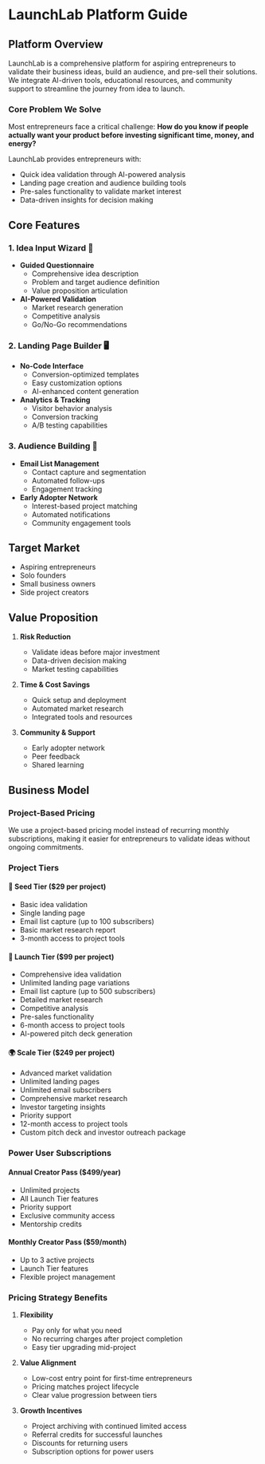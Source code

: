 # LaunchLab Platform Guide

## Platform Overview

LaunchLab is a comprehensive platform for aspiring entrepreneurs to validate their business ideas, build an audience, and pre-sell their solutions. We integrate AI-driven tools, educational resources, and community support to streamline the journey from idea to launch.

### Core Problem We Solve

Most entrepreneurs face a critical challenge: **How do you know if people actually want your product before investing significant time, money, and energy?**

LaunchLab provides entrepreneurs with:

- Quick idea validation through AI-powered analysis
- Landing page creation and audience building tools
- Pre-sales functionality to validate market interest
- Data-driven insights for decision making

## Core Features

### 1. Idea Input Wizard 🧭

- **Guided Questionnaire**
  - Comprehensive idea description
  - Problem and target audience definition
  - Value proposition articulation
- **AI-Powered Validation**
  - Market research generation
  - Competitive analysis
  - Go/No-Go recommendations

### 2. Landing Page Builder 🖥️

- **No-Code Interface**
  - Conversion-optimized templates
  - Easy customization options
  - AI-enhanced content generation
- **Analytics & Tracking**
  - Visitor behavior analysis
  - Conversion tracking
  - A/B testing capabilities

### 3. Audience Building 📧

- **Email List Management**
  - Contact capture and segmentation
  - Automated follow-ups
  - Engagement tracking
- **Early Adopter Network**
  - Interest-based project matching
  - Automated notifications
  - Community engagement tools

## Target Market

- Aspiring entrepreneurs
- Solo founders
- Small business owners
- Side project creators

## Value Proposition

1. **Risk Reduction**

   - Validate ideas before major investment
   - Data-driven decision making
   - Market testing capabilities

2. **Time & Cost Savings**

   - Quick setup and deployment
   - Automated market research
   - Integrated tools and resources

3. **Community & Support**
   - Early adopter network
   - Peer feedback
   - Shared learning

## Business Model

### Project-Based Pricing

We use a project-based pricing model instead of recurring monthly subscriptions, making it easier for entrepreneurs to validate ideas without ongoing commitments.

### Project Tiers

#### 🌱 Seed Tier ($29 per project)

- Basic idea validation
- Single landing page
- Email list capture (up to 100 subscribers)
- Basic market research report
- 3-month access to project tools

#### 🚀 Launch Tier ($99 per project)

- Comprehensive idea validation
- Unlimited landing page variations
- Email list capture (up to 500 subscribers)
- Detailed market research
- Competitive analysis
- Pre-sales functionality
- 6-month access to project tools
- AI-powered pitch deck generation

#### 🌍 Scale Tier ($249 per project)

- Advanced market validation
- Unlimited landing pages
- Unlimited email subscribers
- Comprehensive market research
- Investor targeting insights
- Priority support
- 12-month access to project tools
- Custom pitch deck and investor outreach package

### Power User Subscriptions

#### Annual Creator Pass ($499/year)

- Unlimited projects
- All Launch Tier features
- Priority support
- Exclusive community access
- Mentorship credits

#### Monthly Creator Pass ($59/month)

- Up to 3 active projects
- Launch Tier features
- Flexible project management

### Pricing Strategy Benefits

1. **Flexibility**

   - Pay only for what you need
   - No recurring charges after project completion
   - Easy tier upgrading mid-project

2. **Value Alignment**

   - Low-cost entry point for first-time entrepreneurs
   - Pricing matches project lifecycle
   - Clear value progression between tiers

3. **Growth Incentives**
   - Project archiving with continued limited access
   - Referral credits for successful launches
   - Discounts for returning users
   - Subscription options for power users
